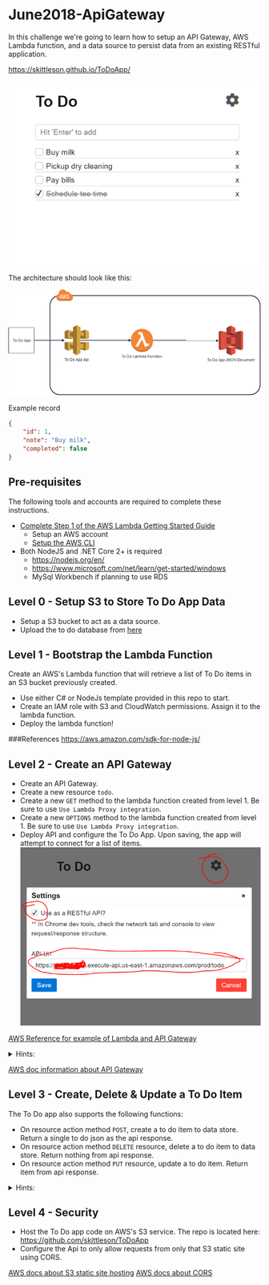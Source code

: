 # June2018-ApiGateway

In this challenge we're going to learn how to setup an API Gateway, AWS Lambda function, and a data source to persist data from an existing RESTful application.

<https://skittleson.github.io/ToDoApp/>

![to do app](todoApp.gif)

The architecture should look like this:

![to do app flow](flow.png)

Example record
```json
{
    "id": 1,
    "note": "Buy milk",
    "completed": false
}
```

## Pre-requisites

The following tools and accounts are required to complete these instructions.

- [Complete Step 1 of the AWS Lambda Getting Started Guide](http://docs.aws.amazon.com/lambda/latest/dg/setup.html)
  - Setup an AWS account
  - [Setup the AWS CLI](https://docs.aws.amazon.com/lambda/latest/dg/setup-awscli.html)
- Both NodeJS and .NET Core 2+ is required
  - <https://nodejs.org/en/>
  - <https://www.microsoft.com/net/learn/get-started/windows>
  - MySql Workbench if planning to use RDS

## Level 0 - Setup S3 to Store To Do App Data

- Setup a S3 bucket to act as a data source. 
- Upload the to do database from [here](todos.json) 

## Level 1 - Bootstrap the Lambda Function

Create an AWS's Lambda function that will retrieve a list of To Do items in an S3 bucket previously created.

- Use either C# or NodeJs template provided in this repo to start.
- Create an IAM role with S3 and CloudWatch permissions. Assign it to the lambda function.
- Deploy the lambda function!

###References
https://aws.amazon.com/sdk-for-node-js/

## Level 2 - Create an API Gateway

- Create an API Gateway.
- Create a new resource `todo`.
- Create a new `GET` method to the lambda function created from level 1.  Be sure to use `Use Lambda Proxy integration`.
- Create a new `OPTIONS` method to the lambda function created from level 1.  Be sure to use `Use Lambda Proxy integration`.
- Deploy API and configure the To Do App. Upon saving, the app will attempt to connect for a list of items. 
![to do app](ConfigureToDoApp.PNG)

[AWS Reference for example of Lambda and API Gateway](https://docs.aws.amazon.com/apigateway/latest/developerguide/api-gateway-create-api-as-simple-proxy-for-lambda.html)

<details>
  <summary>Hints:</summary>

    Be sure to `Deploy` the Api! Action drop down, `Deploy Api` on every change.

   Chrome console will throw an error about if origin is not set (also see level 1 javascript hint): `Access-Control-Allow-Origin` or ``

   Check the CloudWatch for Lambda log events.

</details>

[AWS doc information about API Gateway](https://docs.aws.amazon.com/apigateway/latest/developerguide/welcome.html)


## Level 3 - Create, Delete & Update a To Do Item

The To Do app also supports the following functions:
- On resource action method `POST`, create a to do item to data store. Return a single to do json as the api response.
- On resource action method `DELETE` resource, delete a to do item to data store. Return nothing from api response.
- On resource action method `PUT` resource, update a to do item. Return item from api response.

<details>
  <summary>Hints:</summary>

    Be sure to `Deploy` the Api! Action drop down, `Deploy Api` on every change.

    Check the network tab in chrome for the requests!

    CORS issues? Did you add OPTIONS method that mapped to the lambda function?

</details>

## Level 4 - Security
- Host the To Do app code on AWS's S3 service. The repo is located here: https://github.com/skittleson/ToDoApp
- Configure the Api to only allow requests from only that S3 static site using CORS.

[AWS docs about S3 static site hosting](https://docs.aws.amazon.com/AmazonS3/latest/dev/WebsiteHosting.html)
[AWS docs about CORS](https://docs.aws.amazon.com/apigateway/latest/developerguide/how-to-cors.html)

